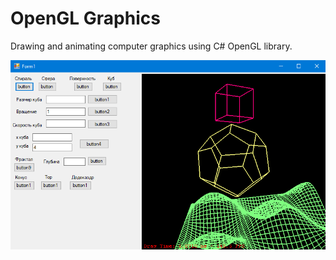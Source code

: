 # OpenGL Graphics
 Drawing and animating computer graphics using C# OpenGL library.
 
![Real and VR](https://github.com/NikitaMochalov/Media-for-Readme/blob/main/Screenshots/OpenGL/opengl-example.png "OpenGL")
